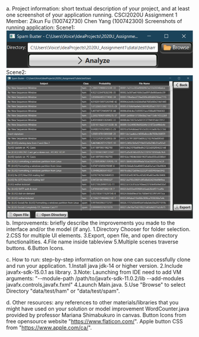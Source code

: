 a. Project information: short textual description of your project, and at least one screenshot
of your application running.
CSCI2020U Assignment 1
Member: Zikun Fu (100742730)
        Chen Yang (100742300)
Screenshots of running application:
Scene1:
![alt text](https://github.com/ZikunFu/CSCI2020U_Assignment1/blob/master/src/sample/resources/App_screenshot_1.png)
Scene2:
![alt text](https://github.com/ZikunFu/CSCI2020U_Assignment1/blob/master/src/sample/resources/App_screenshot_2.png)
b. Improvements: briefly describe the improvements you made to the interface and/or the
model (if any).
    1.Directory Chooser for folder selection.
    2.CSS for multiple UI elements.
    3.Export, open file, and open directory functionalities.
    4.File name inside tableview
    5.Multiple scenes traverse buttons.
    6.Button Icons.

c. How to run: step-by-step information on how one can successfully clone and run your
application.
    1.Install java jdk-14 or higher version.
    2.Include javafx-sdk-15.0.1 as library.
    3.Note: Launching from IDE need to add VM arguments:
    "--module-path /path/to/javafx-sdk-11.0.2/lib --add-modules javafx.controls,javafx.fxml"
    4.Launch Main.java.
    5.Use "Browse" to select Directory "data/test/ham" or "data/test/spam".

d. Other resources: any references to other materials/libraries that you might have used on
your solution or model improvement
    WordCounter.java provided by professor Mariana Shimabukuro in canvas.
    Button Icons from free opensource website "https://www.flaticon.com/".
    Apple button CSS from "https://www.apple.com/ca/".